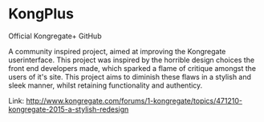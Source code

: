 # KongPlus
Official Kongregate+ GitHub

A community inspired project, aimed at improving the Kongregate userinterface. This project was inspired by the horrible design choices the front end developers made, which sparked a flame of critique amongst the users of it's site. This project aims to diminish these flaws in a stylish and sleek manner, whilst retaining functionality and authenticy.

Link: http://www.kongregate.com/forums/1-kongregate/topics/471210-kongregate-2015-a-stylish-redesign

